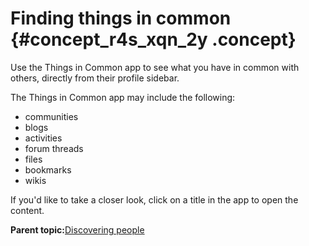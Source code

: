 # Finding things in common {#concept_r4s_xqn_2y .concept}

Use the Things in Common app to see what you have in common with others, directly from their profile sidebar.

The Things in Common app may include the following:

-   communities
-   blogs
-   activities
-   forum threads
-   files
-   bookmarks
-   wikis

If you'd like to take a closer look, click on a title in the app to open the content.

**Parent topic:**[Discovering people](../profiles/c_pers_social_widgets.md)

